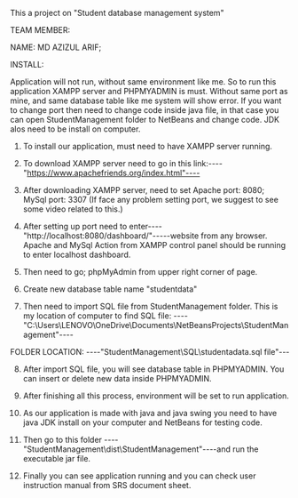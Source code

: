 This a project on "Student database management system"

TEAM MEMBER: 

NAME: MD AZIZUL ARIF;

INSTALL: 

Application will not run, without same environment like me. So to run this application XAMPP server and PHPMYADMIN is must. Without same port as mine, and same database table like me system will show error. If you want to change port then need to change code inside java file, in that case you can open StudentManagement folder to NetBeans and change code. JDK alos need to be install on computer.



1. To install our application, must need to have XAMPP server running. 

2. To download XAMPP server need to go in this link:----"https://www.apachefriends.org/index.html"----

3. After downloading XAMPP server, need to set Apache port: 8080; MySql port: 3307 (If face any problem setting port, we suggest to see some video related to this.)

4. After setting up port need to enter----"http://localhost:8080/dashboard/"-----website from any browser. Apache and MySql Action from XAMPP control panel should be running to enter localhost dashboard.

5. Then need to go; phpMyAdmin from upper right corner of page.

6. Create new database table name "studentdata"

7. Then need to import SQL file from StudentManagement folder. This is my location of computer to find SQL file:
----"C:\Users\LENOVO\OneDrive\Documents\NetBeansProjects\StudentManagement"----

FOLDER LOCATION: ----"StudentManagement\SQL\studentadata.sql file"---

8. After import SQL file, you will see database table in PHPMYADMIN. You can insert or delete new data inside PHPMYADMIN.

9. After finishing all this process, environment will be set to run application.

10. As our application is made with java and java swing you need to have java JDK install on your computer and NetBeans for testing code.

11. Then go to this folder ----"StudentManagement\dist\StudentManagement"----and run the executable jar file.

12. Finally you can see application running and you can check user instruction manual from SRS document sheet.

